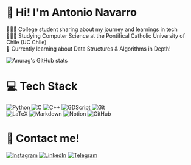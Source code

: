 # 👋 Hi! I'm Antonio Navarro
👩🏻‍💻 College student sharing about my journey and learnings in tech <br>
👩🏻‍🎓 Studying Computer Science at the Pontifical Catholic University of Chile (UC Chile) <br>
💭 Currently learning about Data Structures & Algorithms in Depth!<br>

<!-- GitHub stats from https://github.com/anuraghazra/github-readme-stats -->
![Anurag's GitHub stats](https://github-readme-stats.vercel.app/api?username=a-navarro&theme=merko&show_icons=true) <br>
<!-- https://github.com/anuraghazra/github-readme-stats/blob/master/themes/README.md -->

# 💻 Tech Stack
<!-- Badges from https://github.com/Ileriayo/markdown-badges -->
![Python](https://img.shields.io/badge/python-3670A0?style=for-the-badge&logo=python&logoColor=ffdd54)
![C](https://img.shields.io/badge/c-%2300599C.svg?style=for-the-badge&logo=c&logoColor=white)
![C++](https://img.shields.io/badge/c++-%2300599C.svg?style=for-the-badge&logo=c%2B%2B&logoColor=white)
![GDScript](https://img.shields.io/badge/GDScript-%2374267B.svg?style=for-the-badge&logo=godotengine&logoColor=white)
![Git](https://img.shields.io/badge/git-%23F05033.svg?style=for-the-badge&logo=git&logoColor=white)
<br>
![LaTeX](https://img.shields.io/badge/latex-%23008080.svg?style=for-the-badge&logo=latex&logoColor=white)
![Markdown](https://img.shields.io/badge/markdown-%23000000.svg?style=for-the-badge&logo=markdown&logoColor=white)
![Notion](https://img.shields.io/badge/Notion-%23000000.svg?style=for-the-badge&logo=notion&logoColor=white)
![GitHub](https://img.shields.io/badge/github-%23121011.svg?style=for-the-badge&logo=github&logoColor=white)

# 📩 Contact me!
[![Instagram](https://img.shields.io/badge/Instagram-%23E4405F.svg?style=for-the-badge&logo=Instagram&logoColor=white)](https://instagram.com/antonio.naa)
[![LinkedIn](https://img.shields.io/badge/linkedin-%230077B5.svg?style=for-the-badge&logo=linkedin&logoColor=white)](https://www.linkedin.com/in/antonio-navarro-aragon)
[![Telegram](https://img.shields.io/badge/Telegram-2CA5E0?style=for-the-badge&logo=telegram&logoColor=white)](https://t.me/antonio_navarro1)